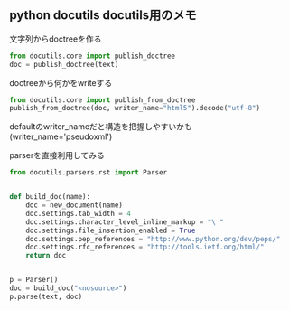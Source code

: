 ## python docutils docutils用のメモ

文字列からdoctreeを作る

```python
from docutils.core import publish_doctree
doc = publish_doctree(text)
```

doctreeから何かをwriteする

```python
from docutils.core import publish_from_doctree
publish_from_doctree(doc, writer_name="html5").decode("utf-8")
```

defaultのwriter_nameだと構造を把握しやすいかも(writer_name='pseudoxml')

parserを直接利用してみる

```python
from docutils.parsers.rst import Parser


def build_doc(name):
    doc = new_document(name)
    doc.settings.tab_width = 4
    doc.settings.character_level_inline_markup = "\ "
    doc.settings.file_insertion_enabled = True
    doc.settings.pep_references = "http://www.python.org/dev/peps/"
    doc.settings.rfc_references = "http://tools.ietf.org/html/"
    return doc


p = Parser()
doc = build_doc("<nosource>")
p.parse(text, doc)
```
